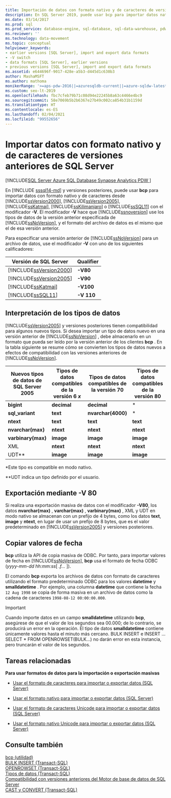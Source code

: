```yaml
---
title: Importación de datos con formato nativo y de caracteres de versiones anteriores de SQL Server
description: En SQL Server 2019, puede usar bcp para importar datos nativos y con formato de caracteres de otras versiones de SQL Server mediante el uso del modificador -V con un calificador.
ms.date: 03/14/2017
ms.prod: sql
ms.prod_service: database-engine, sql-database, sql-data-warehouse, pdw
ms.reviewer: ''
ms.technology: data-movement
ms.topic: conceptual
helpviewer_keywords:
- earlier versions [SQL Server], import and export data formats
- -V switch
- data formats [SQL Server], earlier versions
- previous versions [SQL Server], import and export data formats
ms.assetid: e644696f-9017-428e-a5b3-d445d1c630b3
author: MashaMSFT
ms.author: mathoma
monikerRange: '>=aps-pdw-2016||=azuresqldb-current||=azure-sqldw-latest||>=sql-server-2016||>=sql-server-linux-2017||=azuresqldb-mi-current'
ms.custom: seo-lt-2019
ms.openlocfilehash: fbc7cfeb79b71c08d94e22245b8a63c4466e4bc9
ms.sourcegitcommit: 58e7069b5b2b6367e27b49c002ca854b31b1159d
ms.translationtype: HT
ms.contentlocale: es-ES
ms.lasthandoff: 02/04/2021
ms.locfileid: "99552656"
---
```

# <a name="import-native-and-character-format-data-from-earlier-versions-of-sql-server"></a>Importar datos con formato nativo y de caracteres de versiones anteriores de SQL Server
[!INCLUDE[SQL Server Azure SQL Database Synapse Analytics PDW ](../../includes/applies-to-version/sql-asdb-asdbmi-asa-pdw.md)]

En [!INCLUDE [sssql14-md](../../includes/sssql14-md.md)] y versiones posteriores, puede usar **bcp** para importar datos con formato nativo y de caracteres desde [!INCLUDE[ssVersion2000](../../includes/ssversion2000-md.md)], [!INCLUDE[ssVersion2005](../../includes/ssversion2005-md.md)], [!INCLUDE[ssKatmai](../../includes/sskatmai-md.md)], [!INCLUDE[ssKilimanjaro](../../includes/sskilimanjaro-md.md)] o [!INCLUDE[ssSQL11](../../includes/sssql11-md.md)] con el modificador **-V**. El modificador **-V** hace que [!INCLUDE[ssnoversion](../../includes/ssnoversion-md.md)] use los tipos de datos de la versión anterior especificada de [!INCLUDE[ssNoVersion](../../includes/ssnoversion-md.md)], y el formato del archivo de datos es el mismo que el de esa versión anterior.  
  
Para especificar una versión anterior de [!INCLUDE[ssNoVersion](../../includes/ssnoversion-md.md)] para un archivo de datos, use el modificador **-V** con uno de los siguientes calificadores:  
  
|Versión de SQL Server|Qualifier|  
|------------------------|---------------|  
|[!INCLUDE[ssVersion2000](../../includes/ssversion2000-md.md)]|**-V80**|  
|[!INCLUDE[ssVersion2005](../../includes/ssversion2005-md.md)]|**-V90**|  
|[!INCLUDE[ssKatmai](../../includes/sskatmai-md.md)]|**-V100**|  
|[!INCLUDE[ssSQL11](../../includes/sssql11-md.md)]|**-V 110**|  
  
## <a name="interpretation-of-data-types"></a>Interpretación de los tipos de datos  
 [!INCLUDE[ssVersion2005](../../includes/ssversion2005-md.md)] y versiones posteriores tienen compatibilidad para algunos nuevos tipos. Si desea importar un tipo de datos nuevo en una versión anterior de [!INCLUDE[ssNoVersion](../../includes/ssnoversion-md.md)] , debe almacenarlo en un formato que pueda ser leído por la versión anterior de los clientes **bcp** . En la tabla siguiente se resume cómo se convierten los tipos de datos nuevos a efectos de compatibilidad con las versiones anteriores de [!INCLUDE[ssNoVersion](../../includes/ssnoversion-md.md)].  
  
|Nuevos tipos de datos de SQL Server 2005|Tipos de datos compatibles de la versión 6 *x*|Tipos de datos compatibles de la versión 70|Tipos de datos compatibles de la versión 80|  
|---------------------------------------|-------------------------------------------|-----------------------------------------|-----------------------------------------|  
|**bigint**|**decimal**|**decimal**|*|  
|**sql_variant**|**text**|**nvarchar(4000)**|*|  
|**ntext**|**text**|**text**|**text**|  
|**nvarchar(max)**|**ntext**|**ntext**|**ntext**|  
|**varbinary(max)**|**image**|**image**|**image**|  
|XML|**ntext**|**ntext**|**ntext**|  
|UDT**|**image**|**image**|**image**|  
  
 *Este tipo es compatible en modo nativo.  
  
 **UDT indica un tipo definido por el usuario.  
  
## <a name="exporting-using--v-80"></a>Exportación mediante -V 80  
 Si realiza una exportación masiva de datos con el modificador **-V80**, los datos **nvarchar(max)** , **varchar(max)** , **varbinary(max)** , XML y UDT en modo nativo se almacenan con un prefijo de 4 bytes, como los datos **text**, **image** y **ntext**, en lugar de usar un prefijo de 8 bytes, que es el valor predeterminado en [!INCLUDE[ssVersion2005](../../includes/ssversion2005-md.md)] y versiones posteriores.  
  
## <a name="copying-date-values"></a>Copiar valores de fecha  
 **bcp** utiliza la API de copia masiva de ODBC. Por tanto, para importar valores de fecha en [!INCLUDE[ssNoVersion](../../includes/ssnoversion-md.md)], **bcp** usa el formato de fecha ODBC (*yyyy-mm-dd hh:mm:ss*[ *.f...* ]).  
  
 El comando **bcp** exporta los archivos de datos con formato de caracteres utilizando el formato predeterminado ODBC para los valores **datetime** y **smalldatetime** . Por ejemplo, una columna **datetime** que contiene la fecha `12 Aug 1998` se copia de forma masiva en un archivo de datos como la cadena de caracteres `1998-08-12 00:00:00.000`.  
  
> [!IMPORTANT]  
>  Cuando importe datos en un campo **smalldatetime** utilizando **bcp**, asegúrese de que el valor de los segundos sea 00.000; de lo contrario, se producirá un error en la operación. El tipo de datos **smalldatetime** contiene únicamente valores hasta el minuto más cercano. BULK INSERT e INSERT ... SELECT * FROM OPENROWSET(BULK...) no darán error en esta instancia, pero truncarán el valor de los segundos.  
  
##  <a name="related-tasks"></a><a name="RelatedTasks"></a> Tareas relacionadas  
 **Para usar formatos de datos para la importación o exportación masivas**  
  
-   [Usar el formato de caracteres para importar o exportar datos &#40;SQL Server&#41;](../../relational-databases/import-export/use-character-format-to-import-or-export-data-sql-server.md)  
  
-   [Usar el formato nativo para importar o exportar datos &#40;SQL Server&#41;](../../relational-databases/import-export/use-native-format-to-import-or-export-data-sql-server.md)  
  
-   [Usar el formato de caracteres Unicode para importar o exportar datos &#40;SQL Server&#41;](../../relational-databases/import-export/use-unicode-character-format-to-import-or-export-data-sql-server.md)  
  
-   [Usar el formato nativo Unicode para importar o exportar datos &#40;SQL Server&#41;](../../relational-databases/import-export/use-unicode-native-format-to-import-or-export-data-sql-server.md)  
  
## <a name="see-also"></a>Consulte también  
 [bcp (utilidad)](../../tools/bcp-utility.md)   
 [BULK INSERT &#40;Transact-SQL&#41;](../../t-sql/statements/bulk-insert-transact-sql.md)   
 [OPENROWSET &#40;Transact-SQL&#41;](../../t-sql/functions/openrowset-transact-sql.md)   
 [Tipos de datos &#40;Transact-SQL&#41;](../../t-sql/data-types/data-types-transact-sql.md)   
 [Compatibilidad con versiones anteriores del Motor de base de datos de SQL Server](../../database-engine/discontinued-database-engine-functionality-in-sql-server.md)   
 [CAST y CONVERT &#40;Transact-SQL&#41;](../../t-sql/functions/cast-and-convert-transact-sql.md)  
  
